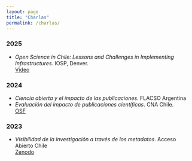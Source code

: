 ```yaml
---
layout: page
title: "Charlas"
permalink: /charlas/
---
```


### 2025  
- *Open Science in Chile: Lessons and Challenges in Implementing Infrastructures*. IOSP, Denver.  
  [Video](https://www.youtube.com/watch?v=F1NVHfTpaLk)

### 2024  
- *Ciencia abierta y el impacto de las publicaciones*. FLACSO Argentina  
- *Evaluación del impacto de publicaciones científicas*. CNA Chile.  
  [OSF](https://osf.io/8mbcj)

### 2023  
- *Visibilidad de la investigación a través de los metadatos*. Acceso Abierto Chile  
  [Zenodo](https://doi.org/10.5281/zenodo.10066676)
